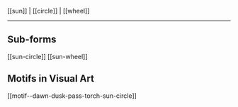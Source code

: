 [[sun]] | [[circle]] | [[wheel]]
***
## Sub-forms
[[sun-circle]]
[[sun-wheel]]
## Motifs in Visual Art
[[motif--dawn-dusk-pass-torch-sun-circle]]